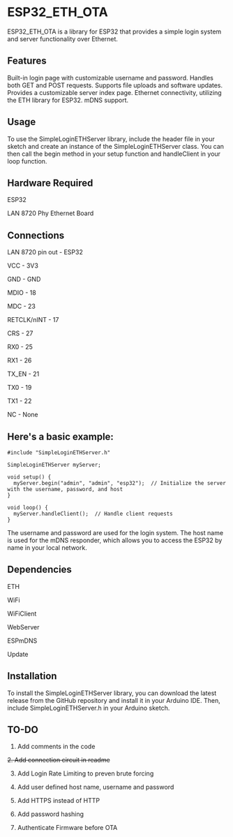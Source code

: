 # ESP32_ETH_OTA

ESP32_ETH_OTA is a library for ESP32 that provides a simple login system and server functionality over Ethernet.

## Features
Built-in login page with customizable username and password.
Handles both GET and POST requests.
Supports file uploads and software updates.
Provides a customizable server index page.
Ethernet connectivity, utilizing the ETH library for ESP32.
mDNS support.

## Usage
To use the SimpleLoginETHServer library, include the header file in your sketch and create an instance of the SimpleLoginETHServer class. You can then call the begin method in your setup function and handleClient in your loop function.

## Hardware Required
ESP32

LAN 8720 Phy Ethernet Board

## Connections
LAN 8720 pin out - ESP32

VCC - 3V3

GND - GND

MDIO - 18

MDC - 23

RETCLK/nINT - 17

CRS - 27

RX0 - 25

RX1 - 26

TX_EN - 21

TX0 - 19

TX1 - 22

NC - None

## Here's a basic example:

```
#include "SimpleLoginETHServer.h"

SimpleLoginETHServer myServer;

void setup() {
  myServer.begin("admin", "admin", "esp32");  // Initialize the server with the username, password, and host
}

void loop() {
  myServer.handleClient();  // Handle client requests
}
```

The username and password are used for the login system. The host name is used for the mDNS responder, which allows you to access the ESP32 by name in your local network.

## Dependencies
ETH

WiFi

WiFiClient

WebServer

ESPmDNS

Update

## Installation
To install the SimpleLoginETHServer library, you can download the latest release from the GitHub repository and install it in your Arduino IDE. Then, include SimpleLoginETHServer.h in your Arduino sketch.

## TO-DO
1. Add comments in the code

~~2. Add connection circuit in readme~~

3. Add Login Rate Limiting to preven brute forcing

4. Add user defined host name, username and password

5. Add HTTPS instead of HTTP

6. Add password hashing

7. Authenticate Firmware before OTA